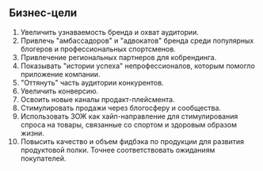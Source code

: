 ## Бизнес-цели
1. Увеличить узнаваемость бренда и охват аудитории.
2. Привлечь "амбассадоров" и "адвокатов" бренда среди популярных блогеров и профессиональных спортсменов.
3. Привлечение региональных партнеров для кобрендинга.
4. Показывать "истории успеха" непрофессионалов, которым помогло приложение компании.
5. "Оттянуть" часть аудитории конкурентов.
6. Увеличить конверсию. 
7. Освоить новые каналы продакт-плейсмента.
8. Стимулировать продажи через блогосферу и сообщества.
9. Использовать ЗОЖ как хайп-направление для стимулирования спроса на товары, связанные со спортом и здоровым образом жизни.
10. Повысить качество и объем фидбэка по продукции для развития продуктовой полки. Точнее соответствовать ожиданиям покупателей.
